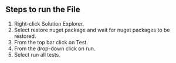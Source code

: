## Steps to run the File
1. Right-click Solution Explorer.
2. Select restore nuget package and wait for nuget packages to be restored.
3. From the top bar click on Test.
4. From the drop-down click on run.
5. Select run all tests.
